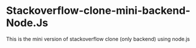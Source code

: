 # Stackoverflow-clone-mini-backend-Node.Js
This is the mini version of stackoverflow clone (only backend) using node.js
